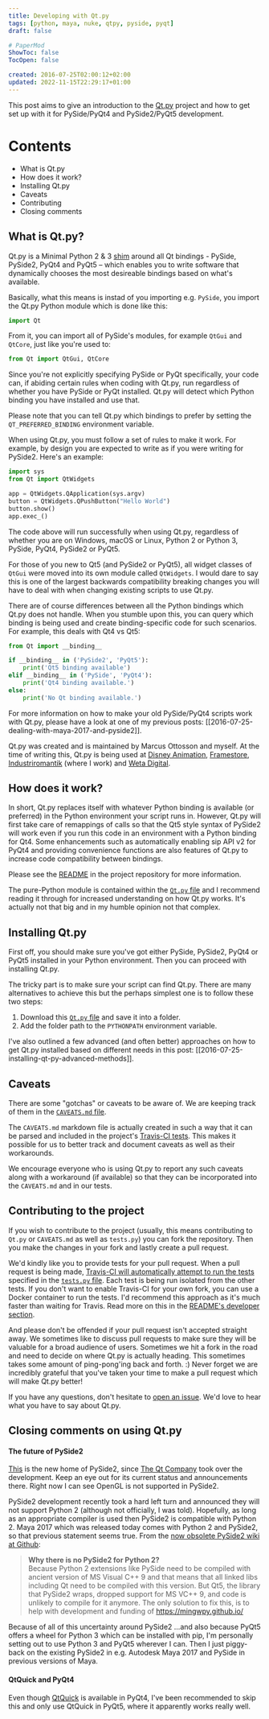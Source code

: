 ```yaml
---
title: Developing with Qt.py
tags: [python, maya, nuke, qtpy, pyside, pyqt]
draft: false

# PaperMod
ShowToc: false
TocOpen: false

created: 2016-07-25T02:00:12+02:00
updated: 2022-11-15T22:29:17+01:00
---
```


This post aims to give an introduction to the [Qt.py](https://github.com/mottosso/Qt.py) project and how to get set up with it for PySide/PyQt4 and PySide2/PyQt5 development.



# Contents

* What is Qt.py
* How does it work?
* Installing Qt.py
* Caveats
* Contributing
* Closing comments


## What is Qt.py?

Qt.py is a Minimal Python 2 & 3 [shim](https://en.wikipedia.org/wiki/Shim_(computing)) around all Qt bindings - PySide, PySide2, PyQt4 and PyQt5 – which enables you to write software that dynamically chooses the most desireable bindings based on what's available.

Basically, what this means is instad of you importing e.g. `PySide`, you import the Qt.py Python module which is done like this:

```python
import Qt
```

From it, you can import all of PySide's modules, for example `QtGui` and `QtCore`, just like you're used to:

```python
from Qt import QtGui, QtCore
```

Since you're not explicitly specifying PySide or PyQt specifically, your code can, if abiding certain rules when coding with Qt.py, run regardless of whether you have PySide or PyQt installed. Qt.py will detect which Python binding you have installed and use that.

Please note that you can tell Qt.py which bindings to prefer by setting the `QT_PREFERRED_BINDING` environment variable.

When using Qt.py, you must follow a set of rules to make it work. For example, by design you are expected to write as if you were writing for PySide2. Here's an example:

```python
import sys
from Qt import QtWidgets

app = QtWidgets.QApplication(sys.argv)
button = QtWidgets.QPushButton("Hello World")
button.show()
app.exec_()
```

The code above will run successfully when using Qt.py, regardless of whether you are on Windows, macOS or Linux, Python 2 or Python 3, PySide, PyQt4, PySide2 or PyQt5.

For those of you new to Qt5 (and PySide2 or PyQt5), all widget classes of `QtGui` were moved into its own module called `QtWidgets`. I would dare to say this is one of the largest backwards compatibility breaking changes you will have to deal with when changing existing scripts to use Qt.py.

There are of course differences between all the Python bindings which Qt.py does not handle. When you stumble upon this, you can query which binding is being used and create binding-specific code for such scenarios. For example, this deals with Qt4 vs Qt5:

```python
from Qt import __binding__

if __binding__ in ('PySide2', 'PyQt5'):
    print('Qt5 binding available')
elif __binding__ in ('PySide', 'PyQt4'):
    print('Qt4 binding available.')
else:
    print('No Qt binding available.')
```

For more information on how to make your old PySide/PyQt4 scripts work with Qt.py, please have a look at one of my previous posts: [[2016-07-25-dealing-with-maya-2017-and-pyside2]].

Qt.py was created and is maintained by Marcus Ottosson and myself. At the time of writing this, Qt.py is being used at [Disney Animation](http://www.disneyanimation.com), [Framestore](https://www.framestore.com), [Industriromantik](http://www.industriromantik.se) (where I work) and [Weta Digital](https://www.wetafx.co.nz).


## How does it work?

In short, Qt.py replaces itself with whatever Python binding is available (or preferred) in the Python environment your script runs in. However, Qt.py will first take care of remappings of calls so that the Qt5 style syntax of PySide2 will work even if you run this code in an environment with a Python binding for Qt4. Some enhancements such as automatically enabling sip API v2 for PyQt4 and providing convenience functions are also features of Qt.py to increase code compatibility between bindings.

Please see the [README](https://github.com/mottosso/Qt.py#how-it-works) in the project repository for more information.

The pure-Python module is contained within the [`Qt.py` file](https://raw.githubusercontent.com/mottosso/Qt.py/master/Qt.py) and I recommend reading it through for increased understanding on how Qt.py works. It's actually not that big and in my humble opinion not that complex.


## Installing Qt.py

First off, you should make sure you've got either PySide, PySide2, PyQt4 or PyQt5 installed in your Python environment. Then you can proceed with installing Qt.py.

The tricky part is to make sure your script can find Qt.py. There are many alternatives to achieve this but the perhaps simplest one is to follow these two steps:

1. Download this [`Qt.py` file](https://raw.githubusercontent.com/mottosso/Qt.py/master/Qt.py) and save it into a folder.
2. Add the folder path to the `PYTHONPATH` environment variable.

I've also outlined a few advanced (and often better) approaches on how to get Qt.py installed based on different needs in this post: [[2016-07-25-installing-qt-py-advanced-methods]].


## Caveats

There are some "gotchas" or caveats to be aware of. We are keeping track of them in the [`CAVEATS.md` file](https://github.com/mottosso/Qt.py/blob/master/CAVEATS.md).

The `CAVEATS.md` markdown file is actually created in such a way that it can be parsed and included in the project's [Travis-CI tests](https://travis-ci.org/mottosso/Qt.py). This makes it possible for us to better track and document caveats as well as their workarounds.

We encourage everyone who is using Qt.py to report any such caveats along with a workaround (if available) so that they can be incorporated into the `CAVEATS.md` and in our tests.


## Contributing to the project

If you wish to contribute to the project (usually, this means contributing to `Qt.py` or `CAVEATS.md` as well as `tests.py`) you can fork the repository. Then you make the changes in your fork and lastly create a pull request.

We'd kindly like you to provide tests for your pull request. When a pull request is being made, [Travis-CI will automatically attempt to run the tests](https://travis-ci.org/mottosso/Qt.py) specified in the [`tests.py` file](https://github.com/mottosso/Qt.py/blob/master/tests.py). Each test is being run isolated from the other tests. If you don't want to enable Travis-CI for your own fork, you can use a Docker container to run the tests. I'd recommend this approach as it's much faster than waiting for Travis. Read more on this in the [README's developer section](https://github.com/mottosso/Qt.py#developer-guide).

And please don't be offended if your pull request isn't accepted straight away. We sometimes like to discuss pull requests to make sure they will be valuable for a broad audience of users. Sometimes we hit a fork in the road and need to decide on where Qt.py is actually heading. This sometimes takes some amount of ping-pong'ing back and forth. :) Never forget we are incredibly grateful that you've taken your time to make a pull request which will make Qt.py better!

If you have any questions, don't hesitate to [open an issue](https://github.com/mottosso/Qt.py/issues). We'd love to hear what you have to say about Qt.py.


## Closing comments on using Qt.py

#### The future of PySide2

[This](https://wiki.qt.io/PySide2) is the new home of PySide2, since [The Qt Company](https://www.qt.io) took over the development. Keep an eye out for its current status and announcements there. Right now I can see OpenGL is not supported in PySide2.

PySide2 development recently took a hard left turn and announced they will not support Python 2 (although not officially, I was told). Hopefully, as long as an appropriate compiler is used then PySide2 is compatible with Python 2. Maya 2017 which was released today comes with Python 2 and PySide2, so that previous statement seems true. From the [now obsolete PySide2 wiki at Github](https://github.com/PySide/pyside2/wiki):

> **Why there is no PySide2 for Python 2?**  
> Because Python 2 extensions like PySide need to be compiled with ancient version of MS Visual C++ 9 and that means that all linked libs including Qt need to be compiled with this version. But Qt5, the library that PySide2 wraps, dropped support for MS VC++ 9, and code is unlikely to compile for it anymore. The only solution to fix this, is to help with development and funding of https://mingwpy.github.io/

Because of all of this uncertainty around PySide2 ...and also because PyQt5 offers a wheel for Python 3 which can be installed with pip, I'm personally setting out to use Python 3 and PyQt5 wherever I can. Then I just piggy-back on the existing PySide2 in e.g. Autodesk Maya 2017 and PySide in previous versions of Maya.


#### QtQuick and PyQt4

Even though [QtQuick](https://www.qt.io/qt-quick/) is available in PyQt4, I've been recommended to skip this and only use QtQuick in PyQt5, where it apparently works really well.
